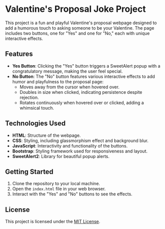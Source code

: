 # Valentine's Proposal Joke Project

This project is a fun and playful Valentine's proposal webpage designed to add a humorous touch to asking someone to be your Valentine. The page includes two buttons, one for "Yes" and one for "No," each with unique interactive effects.

## Features

- **Yes Button**: Clicking the "Yes" button triggers a SweetAlert popup with a congratulatory message, making the user feel special.
- **No Button**: The "No" button features various interactive effects to add humor and playfulness to the proposal page:
  - Moves away from the cursor when hovered over.
  - Doubles in size when clicked, indicating persistence despite rejection.
  - Rotates continuously when hovered over or clicked, adding a whimsical touch.

## Technologies Used

- **HTML**: Structure of the webpage.
- **CSS**: Styling, including glassmorphism effect and background blur.
- **JavaScript**: Interactivity and functionality of the buttons.
- **Bootstrap**: Styling framework used for responsiveness and layout.
- **SweetAlert2**: Library for beautiful popup alerts.

## Getting Started

1. Clone the repository to your local machine.
2. Open the `index.html` file in your web browser.
3. Interact with the "Yes" and "No" buttons to see the effects.

## License

This project is licensed under the [MIT License](LICENSE).